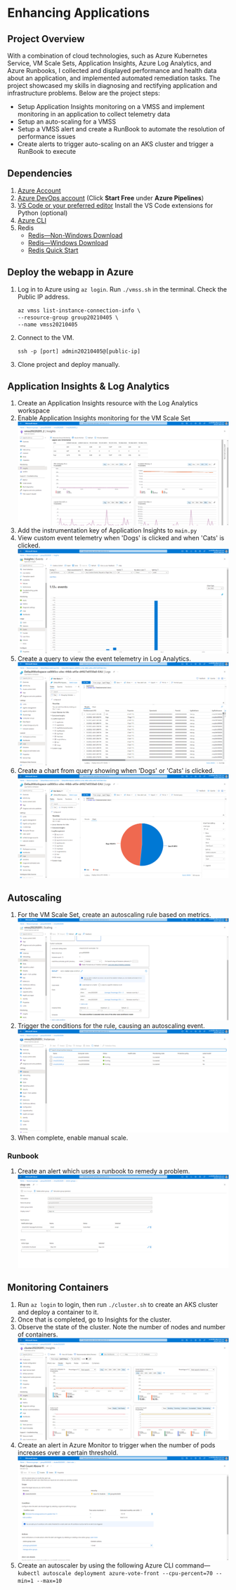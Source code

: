 # Enhancing Applications

## Project Overview
With a combination of cloud technologies, such as Azure Kubernetes Service, VM Scale Sets, Application Insights, Azure Log Analytics, and Azure Runbooks, I collected and displayed performance and health data about an application, and implemented automated remediation tasks. The project showcased my skills in diagnosing and rectifying application and infrastructure problems. Below are the project steps:
- Setup Application Insights monitoring on a VMSS and implement monitoring in an application to collect telemetry data
- Setup an auto-scaling for a VMSS
- Setup a VMSS alert and create a RunBook to automate the resolution of performance issues
- Create alerts to trigger auto-scaling on an AKS cluster and trigger a RunBook to execute

## Dependencies
1. [Azure Account](https://azure.microsoft.com/en-us/free/)
2. [Azure DevOps account](https://azure.microsoft.com/en-us/pricing/details/devops/azure-devops-services/) (Click **Start Free** under **Azure Pipelines**)
3. [VS Code or your preferred editor](https://code.visualstudio.com/Download) Install the VS Code extensions for Python (optional)
4. [Azure CLI](https://docs.microsoft.com/en-us/cli/azure/install-azure-cli?view=azure-cli-latest)
5. Redis
   - [Redis—Non-Windows Download](https://redis.io/download)
   - [Redis—Windows Download](https://riptutorial.com/redis/example/29962/installing-and-running-redis-server-on-windows)
   - [Redis Quick Start](https://redis.io/topics/quickstart)

## Deploy the webapp in Azure
1. Log in to Azure using `az login`. Run `./vmss.sh` in the terminal. Check the Public IP address. 
   ```
   az vmss list-instance-connection-info \
   --resource-group group20210405 \
   --name vmss20210405
   ```
2. Connect to the VM. 
   ```
   ssh -p [port] admin20210405@[public-ip]
   ```
3. Clone project and deploy manually.

## Application Insights & Log Analytics
1. Create an Application Insights resource with the Log Analytics workspace
2. Enable Application Insights monitoring for the VM Scale Set
![](submission-screenshots/application-insights/vmss20220205_2.png)
3. Add the instrumentation key of Application Insights to `main.py` 
5. View custom event telemetry when 'Dogs' is clicked and when 'Cats' is clicked.
![](submission-screenshots/application-insights/events.png)
6. Create a query to view the event telemetry in Log Analytics.
![](submission-screenshots/application-insights/trace_query_result.png)
7. Create a chart from query showing when 'Dogs' or 'Cats' is clicked.
![](submission-screenshots/application-insights/trace_query_chart.png)

## Autoscaling
1. For the VM Scale Set, create an autoscaling rule based on metrics.
![](submission-screenshots/autoscaling-vmss/scaling_rule.png)
2. Trigger the conditions for the rule, causing an autoscaling event.
![](submission-screenshots/autoscaling-vmss/new_instance.png)
3. When complete, enable manual scale.

### Runbook
1. Create an alert which uses a runbook to remedy a problem.
![](submission-screenshots/runbook/alert_config_1.png)

## Monitoring Containers
1. Run `az login` to login, then run `./cluster.sh` to create an AKS cluster and deploy a container to it.
2. Once that is completed, go to Insights for the cluster.
3. Observe the state of the cluster. Note the number of nodes and number of containers.
![](submission-screenshots/kubernetes-cluster/cluster_state.png)
4. Create an alert in Azure Monitor to trigger when the number of pods increases over a certain threshold.
![](submission-screenshots/kubernetes-cluster/alert_rule.png)
5. Create an autoscaler by using the following Azure CLI command—`kubectl autoscale deployment azure-vote-front --cpu-percent=70 --min=1 --max=10`
